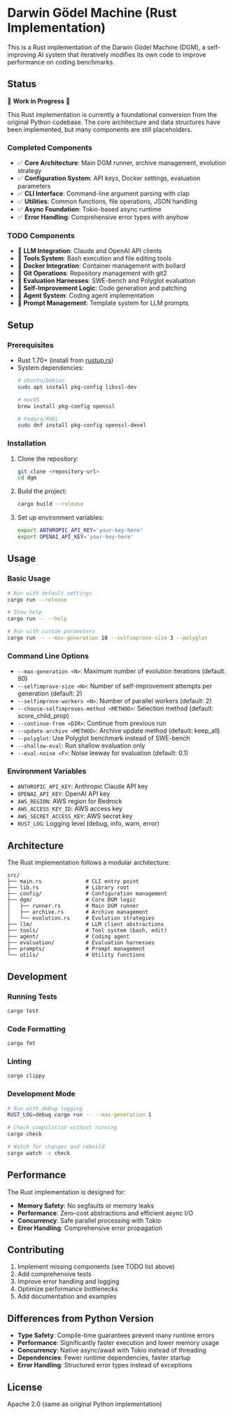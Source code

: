 # Darwin Gödel Machine (Rust Implementation)

This is a Rust implementation of the Darwin Gödel Machine (DGM), a self-improving AI system that iteratively modifies its own code to improve performance on coding benchmarks.

## Status

🚧 **Work in Progress** 🚧

This Rust implementation is currently a foundational conversion from the original Python codebase. The core architecture and data structures have been implemented, but many components are still placeholders.

### Completed Components

- ✅ **Core Architecture**: Main DGM runner, archive management, evolution strategy
- ✅ **Configuration System**: API keys, Docker settings, evaluation parameters
- ✅ **CLI Interface**: Command-line argument parsing with clap
- ✅ **Utilities**: Common functions, file operations, JSON handling
- ✅ **Async Foundation**: Tokio-based async runtime
- ✅ **Error Handling**: Comprehensive error types with anyhow

### TODO Components

- 🔄 **LLM Integration**: Claude and OpenAI API clients
- 🔄 **Tools System**: Bash execution and file editing tools
- 🔄 **Docker Integration**: Container management with bollard
- 🔄 **Git Operations**: Repository management with git2
- 🔄 **Evaluation Harnesses**: SWE-bench and Polyglot evaluation
- 🔄 **Self-Improvement Logic**: Code generation and patching
- 🔄 **Agent System**: Coding agent implementation
- 🔄 **Prompt Management**: Template system for LLM prompts

## Setup

### Prerequisites

- Rust 1.70+ (install from [rustup.rs](https://rustup.rs/))
- System dependencies:
  ```bash
  # Ubuntu/Debian
  sudo apt install pkg-config libssl-dev
  
  # macOS
  brew install pkg-config openssl
  
  # Fedora/RHEL
  sudo dnf install pkg-config openssl-devel
  ```

### Installation

1. Clone the repository:
   ```bash
   git clone <repository-url>
   cd dgm
   ```

2. Build the project:
   ```bash
   cargo build --release
   ```

3. Set up environment variables:
   ```bash
   export ANTHROPIC_API_KEY='your-key-here'
   export OPENAI_API_KEY='your-key-here'
   ```

## Usage

### Basic Usage

```bash
# Run with default settings
cargo run --release

# Show help
cargo run -- --help

# Run with custom parameters
cargo run -- --max-generation 10 --selfimprove-size 3 --polyglot
```

### Command Line Options

- `--max-generation <N>`: Maximum number of evolution iterations (default: 80)
- `--selfimprove-size <N>`: Number of self-improvement attempts per generation (default: 2)
- `--selfimprove-workers <N>`: Number of parallel workers (default: 2)
- `--choose-selfimproves-method <METHOD>`: Selection method (default: score_child_prop)
- `--continue-from <DIR>`: Continue from previous run
- `--update-archive <METHOD>`: Archive update method (default: keep_all)
- `--polyglot`: Use Polyglot benchmark instead of SWE-bench
- `--shallow-eval`: Run shallow evaluation only
- `--eval-noise <F>`: Noise leeway for evaluation (default: 0.1)

### Environment Variables

- `ANTHROPIC_API_KEY`: Anthropic Claude API key
- `OPENAI_API_KEY`: OpenAI API key
- `AWS_REGION`: AWS region for Bedrock
- `AWS_ACCESS_KEY_ID`: AWS access key
- `AWS_SECRET_ACCESS_KEY`: AWS secret key
- `RUST_LOG`: Logging level (debug, info, warn, error)

## Architecture

The Rust implementation follows a modular architecture:

```
src/
├── main.rs              # CLI entry point
├── lib.rs               # Library root
├── config/              # Configuration management
├── dgm/                 # Core DGM logic
│   ├── runner.rs        # Main DGM runner
│   ├── archive.rs       # Archive management
│   └── evolution.rs     # Evolution strategies
├── llm/                 # LLM client abstractions
├── tools/               # Tool system (bash, edit)
├── agent/               # Coding agent
├── evaluation/          # Evaluation harnesses
├── prompts/             # Prompt management
└── utils/               # Utility functions
```

## Development

### Running Tests

```bash
cargo test
```

### Code Formatting

```bash
cargo fmt
```

### Linting

```bash
cargo clippy
```

### Development Mode

```bash
# Run with debug logging
RUST_LOG=debug cargo run -- --max-generation 1

# Check compilation without running
cargo check

# Watch for changes and rebuild
cargo watch -x check
```

## Performance

The Rust implementation is designed for:

- **Memory Safety**: No segfaults or memory leaks
- **Performance**: Zero-cost abstractions and efficient async I/O
- **Concurrency**: Safe parallel processing with Tokio
- **Error Handling**: Comprehensive error propagation

## Contributing

1. Implement missing components (see TODO list above)
2. Add comprehensive tests
3. Improve error handling and logging
4. Optimize performance bottlenecks
5. Add documentation and examples

## Differences from Python Version

- **Type Safety**: Compile-time guarantees prevent many runtime errors
- **Performance**: Significantly faster execution and lower memory usage
- **Concurrency**: Native async/await with Tokio instead of threading
- **Dependencies**: Fewer runtime dependencies, faster startup
- **Error Handling**: Structured error types instead of exceptions

## License

Apache 2.0 (same as original Python implementation)
